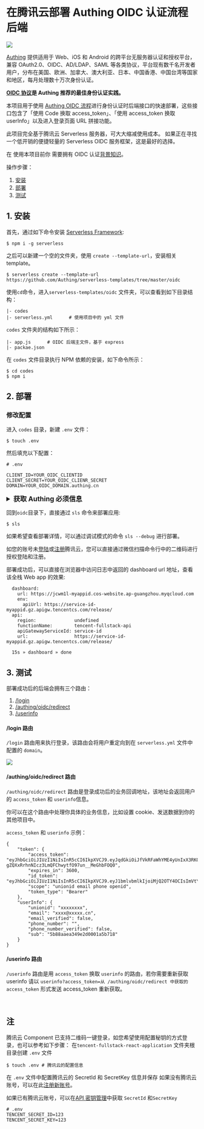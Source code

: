 # 在腾讯云部署 Authing OIDC 认证流程后端

![](https://cdn.authing.cn/blog/20200221190154.png)

[Authing](https://authing.cn) 提供适用于 Web、iOS 和 Android 的跨平台无服务器认证和授权平台，兼容 OAuth2.0、OIDC、AD/LDAP、SAML 等各类协议，平台现有数千名开发者用户，分布在美国、欧洲、加拿大、澳大利亚、日本、中国香港、中国台湾等国家和地区，每月处理数十万次身份认证。

**[OIDC 协议](https://docs.authing.cn/authing/advanced/oidc/understand-oidc)是 Authing 推荐的最佳身份认证实践。**

本项目用于使用 [Authing OIDC 流程](https://docs.authing.cn/authing/advanced/oidc/oidc-authorization)进行身份认证时后端接口的快速部署，这些接口包含了「使用 Code 换取  access_token」、「使用 access_token 换取 userInfo」以及进入登录页面 URL 拼接功能。

此项目完全基于腾讯云 Serverless 服务器，可大大缩减使用成本。 如果正在寻找一个低开销的便捷轻量的 Serverless OIDC 服务框架，这是最好的选择。

在 使用本项目前你 需要拥有 OIDC 认证[背景知识](https://docs.authing.cn/authing/advanced/oidc/understand-oidc)。

操作步骤：

1. [安装](#1-安装)
2. [部署](#2-部署)
3. [测试](#3-测试)

## 1. 安装

首先，通过如下命令安装 [Serverless Framework](https://www.github.com/serverless/serverless):

```console
$ npm i -g serverless
```

之后可以新建一个空的文件夹，使用 `create --template-url`，安装相关 template。

```console
$ serverless create --template-url https://github.com/Authing/serverless-templates/tree/master/oidc
```

使用`cd`命令，进入`serverless-templates/oidc` 文件夹，可以查看到如下目录结构：

```
|- codes
|- serverless.yml      # 使用项目中的 yml 文件
```

`codes` 文件夹的结构如下所示：

```
|- app.js      # OIDC 后端主文件，基于 express 
|- packae.json
```

在 `codes` 文件目录执行 NPM 依赖的安装，如下命令所示：

```console
$ cd codes
$ npm i
```

## 2. 部署

### 修改配置

进入 `codes` 目录，新建 `.env` 文件：

```shell
$ touch .env
```

然后填充以下配置：

```shell
# .env

CLIENT_ID=YOUR_OIDC_CLIENTID
CLIENT_SECRET=YOUR_OIDC_CLIENR_SECRET
DOMAIN=YOUR_OIDC_DOMAIN.authing.cn
```

<details>
<summary style="font-size:1.25em"><strong>获取 Authing 必须信息</strong></summary>
<p>
1. 首先注册一个 <a href="https://sign.authing.cn/login" target="_blank">Authing 账号</a>，在注册成功后会自动跳转至 Guide 页面指引你创建一个用户池。
</p>
   <img src="https://cdn.authing.cn/blog/20200221200613.png" height='400px' style="margin: auto;display: block;">

<p>
2. 在这里填写想要的用户池名。
</p>

   <img src="https://cdn.authing.cn/blog/20200221201107.png" height='400px' style="margin: auto;display: block;">

<p>
3. 选择二级域名 你可以选择一个你喜欢的二级域名作为你的业务域名。
</p>

   <img src="https://cdn.authing.cn/blog/20200221200821.png" height='400px' style="margin: auto;display: block;">

<p>
4. 填写回调地址 在这里可以选择你喜欢的业务回调地址。
</p>

   <img src="https://cdn.authing.cn/blog/20200221200802.png" height='400px' style="margin: auto;display: block;">

<p>
5. 选择 OIDC 应用  
   在创建完成后自动跳转至，控制台。  
   在控制台中分别点击 <strong>第三方登录</strong> -> <strong>OIDC应用</strong>后，可以看到已经生成的 OIDC 应用名，点击应用名即可看到该应用信息。
</p>

   <img src="https://cdn.authing.cn/blog/20200221200735.png" height='400px' style="margin: auto;display: block;">

<p>
6. 在应用信息中可以看到 `AppID` 和 `Secret` 信息
</p>
      <img src="https://cdn.authing.cn/blog/20200221200745.png" height='400px' style="margin: auto;display: block;">
   </details>

回到`oidc`目录下，直接通过 `sls` 命令来部署应用:

```console
$ sls
```

如果希望查看部署详情，可以通过调试模式的命令 `sls --debug` 进行部署。

如您的账号未[登陆](https://cloud.tencent.com/login)或[注册](https://cloud.tencent.com/register)腾讯云，您可以直接通过微信扫描命令行中的二维码进行授权登陆和注册。

部署成功后，可以直接在浏览器中访问日志中返回的 dashboard url 地址，查看该全栈 Web app 的效果:

```
  dashboard:
    url: https://jcwm1l-myappid.cos-website.ap-guangzhou.myqcloud.com
    env:
      apiUrl: https://service-id-myappid.gz.apigw.tencentcs.com/release/
  api:
    region:              undefined
    functionName:        tencent-fullstack-api
    apiGatewayServiceId: service-id
    url:                 https://service-id-myappid.gz.apigw.tencentcs.com/release/

  15s » dashboard » done
```

## 3. 测试

部署成功后的后端会拥有三个路由：

1. [/login](#/login-路由)
2. [/authing/oidc/redirect](#/authing/oidc/redirect-路由)
3. [/userinfo](#/userinfo-路由)

#### /login 路由

`/login` 路由用来执行登录，该路由会将用户重定向到在 `serverless.yml` 文件中配置的 `domain`。

![](https://cdn.authing.cn/blog/20200221191659.png)

#### /authing/oidc/redirect 路由

`/authing/oidc/redirect` 路由是登录成功后的业务回调地址，该地址会返回用户的 `access_token` 和 `userinfo`信息。

你可以在这个路由中处理你具体的业务信息，比如设置 cookie、发送数据到你的其他项目中。

`access_token` 和 `userinfo` 示例：

```
{
	"token": {
		"access_token": "eyJhbGciOiJIUzI1NiIsInR5cCI6IkpXVCJ9.eyJqdGkiOiJfVkRFaWhYME4yUnIxX3RKQ1Z1UTciLCJzdWIiOiI1Yjg4YWFlYTM0OWUyZDAwMDFhNWI3MTgiLCJpc3MiOiJodHRwczovL29hdXRoLmF1dGhpbmcuY24vb2F1dGgvb2lkYyIsImlhdCI6MTU4MjI4NDA3MSwiZXhwIjoxNTgyMjg3NjcxLCJzY29wZSI6InVuaW9uaWQgZW1haWwgcGhvbmUgb3BlbmlkIiwiYXVkIjoiNWU0ZWJlMjVmYTkyMThmMDU5ODQ0MTc0In0.b5-gZQXxRrhnNIcz3LmQFChwytfO97un__MeGhbFOQ0",
		"expires_in": 3600,
		"id_token": "eyJhbGciOiJIUzI1NiIsInR5cCI6IkpXVCJ9.eyJ1bmlvbmlkIjoiMjQ2OTY4OCIsImVtYWlsIjoieGlleWFuZ0Bkb2RvcmEuY24iLCJlbWFpbF92ZXJpZmllZCI6ZmFsc2UsInBob25lX251bWJlciI6IiIsInBob25lX251bWJlcl92ZXJpZmllZCI6ZmFsc2UsInN1YiI6IjViODhhYWVhMzQ5ZTJkMDAwMWE1YjcxOCIsImF1dGhfdGltZSI6MTU4MjI4NDA3MSwiYXRfaGFzaCI6IkR4b3haa2pOWEhGZi04M0lGQkxsQWciLCJzaWQiOiI0ZjI1OTE3Yi1jMTIxLTQzYjctYjI5MC1lYzgzY2Q3ZjA1ZTYiLCJhdWQiOiI1ZTRlYmUyNWZhOTIxOGYwNTk4NDQxNzQiLCJleHAiOjE1ODIyODc2NzEsImlhdCI6MTU4MjI4NDA3MSwiaXNzIjoiaHR0cHM6Ly9vYXV0aC5hdXRoaW5nLmNuL29hdXRoL29pZGMifQ.W5xip0pzxLiUhTlGlvvhm4NkClLotgKBEgXMSRA8qKk",
		"scope": "unionid email phone openid",
		"token_type": "Bearer"
	},
	"userInfo": {
		"unionid": "xxxxxxxx",
		"email": "xxxx@xxxxx.cn",
		"email_verified": false,
		"phone_number": "",
		"phone_number_verified": false,
		"sub": "5b88aaea349e2d0001a5b718"
	}
}
```

#### /userinfo 路由

`/userinfo` 路由是用 `access_token` 换取 `userinfo` 的路由，若你需要重新获取 userinfo 请以 `userinfo?access_token=从 /authing/oidc/redirect 中获取的 access_token` 形式发送 access_token 重新获取。

&nbsp;

## 注

腾讯云 Component 已支持二维码一键登录，如您希望使用配置秘钥的方式登录，也可以参考如下步骤：
   在`tencent-fullstack-react-application` 文件夹根目录创建 `.env` 文件

```console
$ touch .env # 腾讯云的配置信息
```

在 `.env` 文件中配置腾讯云的 SecretId 和 SecretKey 信息并保存
如果没有腾讯云账号，可以在此[注册新账号](https://cloud.tencent.com/register)。

如果已有腾讯云账号，可以在[API 密钥管理](https://console.cloud.tencent.com/cam/capi)中获取 `SecretId` 和`SecretKey`

```
# .env
TENCENT_SECRET_ID=123
TENCENT_SECRET_KEY=123
```